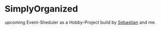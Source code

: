 # SimplyOrganized

upcoming Event-Sheduler as a Hobby-Project build by 
[Sebastian](https://github.com/Charontid) and me.

